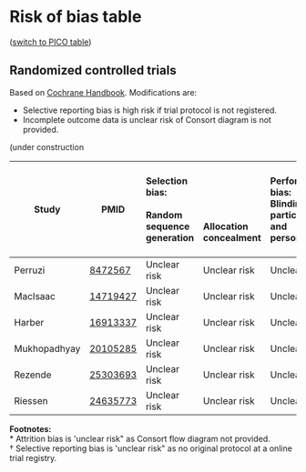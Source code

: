 # Risk of bias table
([switch to PICO table](pico-table.md))

## Randomized controlled trials
Based on [Cochrane Handbook](http://handbook.cochrane.org/chapter_8/table_8_5_d_criteria_for_judging_risk_of_bias_in_the_risk_of.htm). Modifications are:
* Selective reporting bias is high risk if trial protocol is not registered.
* Incomplete outcome data is unclear risk of Consort diagram is not provided.

(under construction

|  Study        |  PMID | Selection bias:<br/><br/>Random sequence generation<br/>| <br/><br/><br/><br/>Allocation concealment|Performance bias:<br/>Blinding of participants and personnel|Detection bias:<br/><br/>Blinding of outcome assessment<br/>|Attrition bias:<br/><br/>Incomplete outcome data<br/>|Reporting bias:<br/><br/><br/>Selective reporting|Other biases:<br/><br/>E.g. imbalanced compliance , co-interventions, or other<br/>|
| ------------- |--------------------------------------|:---------|:---------|:--------------|:------------|:----------|:----------|:----------|
| Perruzi       |[8472567](http://pubmed.gov/8472567)|Unclear risk |Unclear risk |Unclear risk |Unclear risk |Low risk |Low risk|Low risk|
| MacIsaac      |[14719427](http://pubmed.gov/14719427)|Unclear risk |Unclear risk |Unclear risk |Unclear risk |Unclear risk|Low risk|Low risk|
| Harber        |[16913337](http://pubmed.gov/16913337)|Unclear risk |Unclear risk |Unclear risk |Unclear risk  |Unclear risk |Low risk|Low risk|
| Mukhopadhyay  |[20105285](http://pubmed.gov/20105285)|Unclear risk |Unclear risk |Unclear risk |Unclear risk  |Unclear risk |Low risk|Low risk|
| Rezende       |[25303693](http://pubmed.gov/25303693)|Unclear risk |Unclear risk |Unclear risk |Unclear risk  |Unclear risk |Low risk|Low risk|
| Riessen      |[24635773](http://pubmed.gov/24635773)|Unclear risk |Unclear risk |Unclear risk |Unclear risk   |Unclear risk |Low risk|Low risk|

**Footnotes:**<br>
\* Attrition bias is 'unclear risk" as Consort flow diagram not provided.<br>
† Selective reporting bias is 'unclear risk" as no original protocol at a online trial registry.
